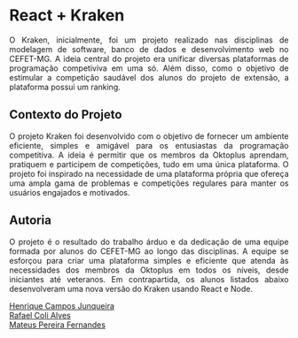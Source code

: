 # React + Kraken

<p align="justify">O Kraken, inicialmente, foi um projeto realizado nas disciplinas de modelagem de software, banco de dados e desenvolvimento web no CEFET-MG. A ideia central do projeto era unificar diversas plataformas de programação competiviva em uma só. Além disso, como o objetivo de estimular a competição saudável dos alunos do projeto de extensão, a plataforma possui um ranking.</p>

## Contexto do Projeto
<p align="justify">O projeto Kraken foi desenvolvido com o objetivo de fornecer um ambiente eficiente, simples e amigável para os entusiastas da programação competitiva. A ideia é permitir que os membros da Oktoplus aprendam, pratiquem e participem de competições, tudo em uma única plataforma. O projeto foi inspirado na necessidade de uma plataforma própria que ofereça uma ampla gama de problemas e competições regulares para manter os usuários engajados e motivados.</p>

## Autoria
<p align="justify">O projeto é o resultado do trabalho árduo e da dedicação de uma equipe formada por alunos do CEFET-MG ao longo das disciplinas. A equipe se esforçou para criar uma plataforma simples e eficiente que atenda às necessidades dos membros da Oktoplus em todos os níveis, desde iniciantes até veteranos. Em contrapartida, os alunos listados abaixo desenvolveram uma nova versão do Kraken usando React e Node.</p>

<a href="https://github.com/henriquecdb">Henrique Campos Junqueira</a><br>
<a href="https://github.com/RafaelColi">Rafael Coli Alves</a><br>
<a href="https://github.com/Mateus321">Mateus Pereira Fernandes</a><br>
